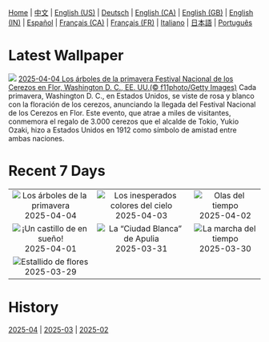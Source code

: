 [Home](../README.md) | [中文](zh-CN.md) | [English (US)](en-US.md) | [Deutsch](de-DE.md) | [English (CA)](en-CA.md) | [English (GB)](en-GB.md) | [English (IN)](en-IN.md) | [Español](es-ES.md) | [Français (CA)](fr-CA.md) | [Français (FR)](fr-FR.md) | [Italiano](it-IT.md) | [日本語](ja-JP.md) | [Português](pt-BR.md)

# Latest Wallpaper
![](https://www.bing.com/th?id=OHR.CherryBlossomDC_ES-ES7682852036_UHD.jpg)
[2025-04-04 Los árboles de la primavera Festival Nacional  de los Cerezos en Flor, Washington D. C., EE. UU.(© f11photo/Getty Images)](https://www.bing.com/th?id=OHR.CherryBlossomDC_ES-ES7682852036_UHD.jpg)
Cada primavera, Washington D. C., en Estados Unidos, se viste de rosa y blanco con la floración de los cerezos, anunciando la llegada del Festival Nacional de los Cerezos en Flor. Este evento, que atrae a miles de visitantes, conmemora el regalo de 3.000 cerezos que el alcalde de Tokio, Yukio Ozaki, hizo a Estados Unidos en 1912 como símbolo de amistad entre ambas naciones.

# Recent 7 Days
|  |  |  |
|:---:|:---:|:---:|
| ![](https://www.bing.com/th?id=OHR.CherryBlossomDC_ES-ES7682852036_400x240.jpg "Los árboles de la primavera") 2025-04-04 | ![](https://www.bing.com/th?id=OHR.SaguaroRainbow_ES-ES6828628699_400x240.jpg "Los inesperados colores del cielo") 2025-04-03 | ![](https://www.bing.com/th?id=OHR.UtahBadlands_ES-ES6805243978_400x240.jpg "Olas del tiempo") 2025-04-02 |
| ![](https://www.bing.com/th?id=OHR.CerezoEnFlor_ES-ES6779922174_400x240.jpg "¡Un castillo de en sueño!") 2025-04-01 | ![](https://www.bing.com/th?id=OHR.ItalyOstuni_ES-ES6756528922_400x240.jpg "La “Ciudad Blanca” de Apulia") 2025-03-31 | ![](https://www.bing.com/th?id=OHR.ItalyClock_ES-ES6730268051_400x240.jpg "La marcha del tiempo") 2025-03-30 |
| ![](https://www.bing.com/th?id=OHR.CarrizoBloom_ES-ES6860410740_400x240.jpg "Estallido de flores") 2025-03-29 |  |  |

# History
[2025-04](../archives/wallpaper/es-ES/w_2025_04.md) | [2025-03](../archives/wallpaper/es-ES/w_2025_03.md) | [2025-02](../archives/wallpaper/es-ES/w_2025_02.md)
